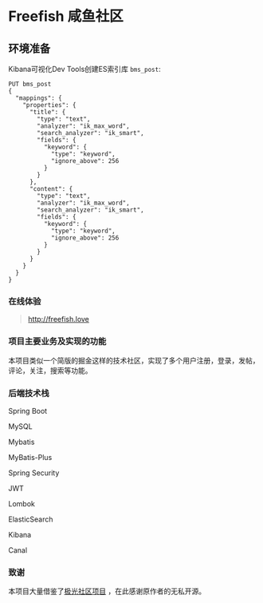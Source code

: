 # Freefish 咸鱼社区

## 环境准备

Kibana可视化Dev Tools创建ES索引库 `bms_post`:
```
PUT bms_post
{
  "mappings": {
    "properties": {
      "title": {
        "type": "text",
        "analyzer": "ik_max_word",
        "search_analyzer": "ik_smart",
        "fields": {
          "keyword": {
            "type": "keyword",
            "ignore_above": 256
          }
        }
      },
      "content": {
        "type": "text",
        "analyzer": "ik_max_word",
        "search_analyzer": "ik_smart",
        "fields": {
          "keyword": {
            "type": "keyword",
            "ignore_above": 256
          }
        }
      }
    }
  }
}
```

### 在线体验

> http://freefish.love

### 项目主要业务及实现的功能

本项目类似一个简版的掘金这样的技术社区，实现了多个用户注册，登录，发帖，评论，关注，搜索等功能。

### 后端技术栈

Spring Boot

MySQL

Mybatis

MyBatis-Plus

Spring Security

JWT

Lombok

ElasticSearch

Kibana

Canal

### 致谢

本项目大量借鉴了[极光社区项目](https://github.com/haoyu21/aurora)
，在此感谢原作者的无私开源。